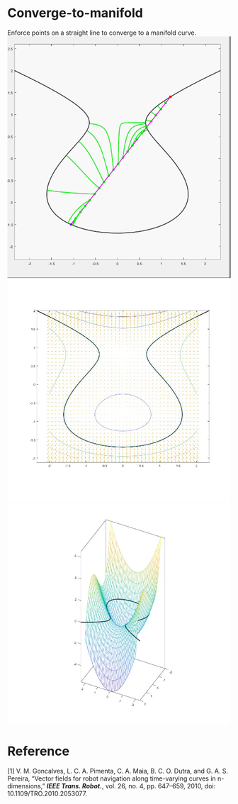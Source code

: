 # Converge-to-manifold
Enforce points on a straight line to converge to a manifold curve.
![image](https://github.com/mkb9559/Converge-to-manifold/blob/main/20%20points.gif)
![image](https://github.com/mkb9559/Converge-to-manifold/blob/main/vector%20field1.jpg)
![image](https://github.com/mkb9559/Converge-to-manifold/blob/main/vector%20field2.jpg)

# Reference
[1] V. M. Goncalves, L. C. A. Pimenta, C. A. Maia, B. C. O. Dutra, and G. A. S. Pereira, “Vector fields for robot navigation along time-varying curves in n-dimensions,” ***IEEE Trans. Robot.***, vol. 26, no. 4, pp. 647–659, 2010, doi: 10.1109/TRO.2010.2053077.
